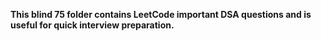 **This blind 75 folder contains LeetCode important DSA questions and is useful for quick interview preparation.**